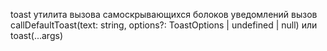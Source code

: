 toast утилита вызова самоскрывающихся болоков уведомлений
вызов
callDefaultToast(text: string, options?: ToastOptions | undefined | null) или toast(...args)
